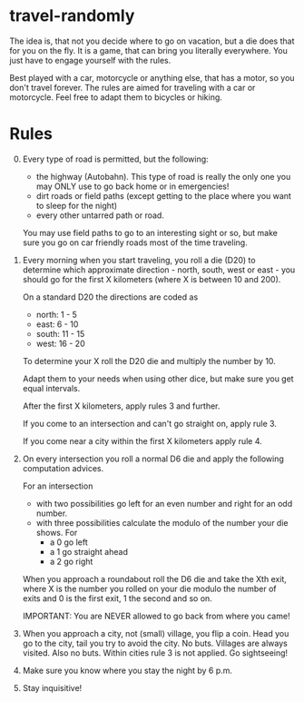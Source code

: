 travel-randomly
===============

The idea is, that not you decide where to go on vacation, but a die does that
for you on the fly. It is a game, that can bring you literally everywhere. You
just have to engage yourself with the rules.

Best played with a car, motorcycle or anything else, that has a motor, so you
don't travel forever. The rules are aimed for traveling with a car or
motorcycle. Feel free to adapt them to bicycles or hiking.

Rules
=====

0. Every type of road is permitted, but the following:

   - the highway (Autobahn). This type of road is really the only one you may
     ONLY use to go back home or in emergencies!
   - dirt roads or field paths (except getting to the place where you want to
     sleep for the night)
   - every other untarred path or road.

   You may use field paths to go to an interesting sight or so, but make sure
   you go on car friendly roads most of the time traveling.

1. Every morning when you start traveling, you roll a die (D20) to determine
   which approximate direction - north, south, west or east - you should go for
   the first X kilometers (where X is between 10 and 200).

   On a standard D20 the directions are coded as
   - north: 1 - 5
   - east:  6 - 10
   - south: 11 - 15
   - west:  16 - 20

   To determine your X roll the D20 die and multiply the number by 10.

   Adapt them to your needs when using other dice, but make sure you get equal
   intervals.

   After the first X kilometers, apply rules 3 and further.

   If you come to an intersection and can't go straight on, apply rule 3.

   If you come near a city within the first X kilometers apply rule 4.

2. On every intersection you roll a normal D6 die and apply the following
   computation advices.

   For an intersection
   - with two possibilities go left for an even number and right for an odd
     number.
   - with three possibilities calculate the modulo of the number your die shows.
     For
     - a 0 go left
     - a 1 go straight ahead
     - a 2 go right

   When you approach a roundabout roll the D6 die and take the Xth exit, where X
   is the number you rolled on your die modulo the number of exits and 0 is the
   first exit, 1 the second and so on.

   IMPORTANT: You are NEVER allowed to go back from where you came!

3. When you approach a city, not (small) village, you flip a coin. Head you go
   to the city, tail you try to avoid the city. No buts. Villages are always
   visited. Also no buts. Within cities rule 3 is not applied. Go sightseeing!

4. Make sure you know where you stay the night by 6 p.m.

5. Stay inquisitive!
